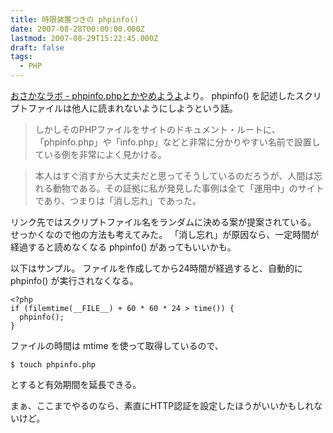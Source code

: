 ```yaml
---
title: 時限装置つきの phpinfo()
date: 2007-08-28T00:00:00.000Z
lastmod: 2007-08-29T15:22:45.000Z
draft: false
tags:
  - PHP
---
```


[おさかなラボ - phpinfo.phpとかやめようよ](http://kaede.to/~canada/doc/no-more-phpinfo-dot-php)より。 phpinfo() を記述したスクリプトファイルは他人に読まれないようにしようという話。

> しかしそのPHPファイルをサイトのドキュメント・ルートに、「phpinfo.php」や「info.php」などと非常に分かりやすい名前で設置している例を非常によく見かける。

> 本人はすぐ消すから大丈夫だと思ってそうしているのだろうが、人間は忘れる動物である。その証拠に私が発見した事例は全て「運用中」のサイトであり、つまりは「消し忘れ」であった。

リンク先ではスクリプトファイル名をランダムに決める案が提案されている。 せっかくなので他の方法も考えてみた。 「消し忘れ」が原因なら、一定時間が経過すると読めなくなる phpinfo() があってもいいかも。

以下はサンプル。 ファイルを作成してから24時間が経過すると、自動的に phpinfo() が実行されなくなる。

```
<?php
if (filemtime(__FILE__) + 60 * 60 * 24 > time()) {
  phpinfo();
}
```

ファイルの時間は mtime を使って取得しているので、

```
$ touch phpinfo.php
```

とすると有効期間を延長できる。

まぁ、ここまでやるのなら、素直にHTTP認証を設定したほうがいいかもしれないけど。
